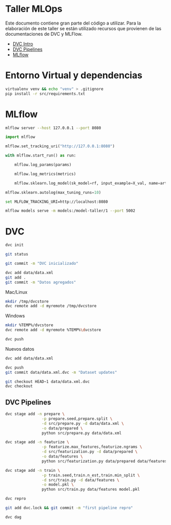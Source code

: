 # Taller MLOps
Este documento contiene gran parte del código a utilizar. 
Para la elaboración de este taller se están utilizado recursos que provienen de las documentaciones de DVC y MLFlow.
* [DVC Intro](https://dvc.org/doc/start)
* [DVC Pipelines](https://dvc.org/doc/start/data-pipelines/data-pipelines)
* [MLflow](https://mlflow.org/docs/latest/ml/)


# Entorno Virtual y dependencias
``` bash
virtualenv venv && echo "venv" > .gitignore
pip install -r src/requirements.txt
```

# MLflow
``` bash
mlflow server --host 127.0.0.1 --port 8080
```
```python
import mlflow

mlflow.set_tracking_uri("http://127.0.0.1:8080")
```

```python
with mlflow.start_run() as run:

    mlflow.log_params(params)

    mlflow.log_metrics(metrics)

    mlflow.sklearn.log_model(sk_model=rf, input_example=X_val, name=artifact_path)
```

```python
mlflow.sklearn.autolog(max_tuning_runs=10)
```

```bash
set MLFLOW_TRACKING_URI=http://localhost:8080
```

```bash
mlflow models serve -m models:/model-taller/1 --port 5002
```

# DVC
```bash
dvc init
```

```bash
git status
```

```bash
git commit -m "DVC inicializado"
```

```bash
dvc add data/data.xml
git add .
git commit -m "Datos agregados"
```

Mac/Linux
```bash
mkdir /tmp/dvcstore
dvc remote add -d myremote /tmp/dvcstore
```

Windows
```bash
mkdir %TEMP%/dvcstore
dvc remote add -d myremote %TEMP%\dvcstore
```
```bash
dvc push
```

Nuevos datos
```bash
dvc add data/data.xml
```

```bash
dvc push
git commit data/data.xml.dvc -m "Dataset updates"
```

```bash
git checkout HEAD~1 data/data.xml.dvc
dvc checkout
```

## DVC Pipelines
```bash
dvc stage add -n prepare \
                -p prepare.seed,prepare.split \
                -d src/prepare.py -d data/data.xml \
                -o data/prepared \
                python src/prepare.py data/data.xml
```


```bash
dvc stage add -n featurize \
                -p featurize.max_features,featurize.ngrams \
                -d src/featurization.py -d data/prepared \
                -o data/features \
                python src/featurization.py data/prepared data/features
```


```bash
dvc stage add -n train \
                -p train.seed,train.n_est,train.min_split \
                -d src/train.py -d data/features \
                -o model.pkl \
                python src/train.py data/features model.pkl
```

```bash
dvc repro
```

```bash
git add dvc.lock && git commit -m "first pipeline repro"
```
```bash
dvc dag
